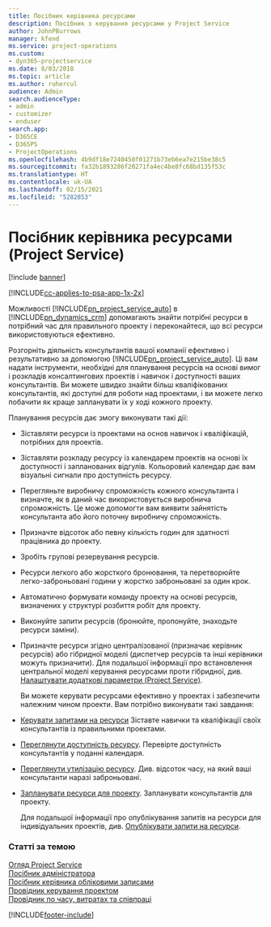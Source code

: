 ```yaml
---
title: Посібник керівника ресурсами
description: Посібник з керування ресурсами у Project Service
author: JohnPBurrows
manager: kfend
ms.service: project-operations
ms.custom:
- dyn365-projectservice
ms.date: 8/03/2018
ms.topic: article
ms.author: ruhercul
audience: Admin
search.audienceType:
- admin
- customizer
- enduser
search.app:
- D365CE
- D365PS
- ProjectOperations
ms.openlocfilehash: 4b9df18e7240450f01271b73eb6ea7e215be38c5
ms.sourcegitcommit: fa32b1893286f20271fa4ec4be8fc68bd135f53c
ms.translationtype: HT
ms.contentlocale: uk-UA
ms.lasthandoff: 02/15/2021
ms.locfileid: "5282853"
---
```

# <a name="resource-manager-guide-project-service"></a>Посібник керівника ресурсами (Project Service)

[!include [banner](../includes/psa-now-project-operations.md)]

[!INCLUDE[cc-applies-to-psa-app-1x-2x](../includes/cc-applies-to-psa-app-1x-2x.md)]

Можливості [!INCLUDE[pn_project_service_auto](../includes/pn-project-service-auto.md)] в [!INCLUDE[pn_dynamics_crm](../includes/pn-dynamics-crm.md)] допомагають знайти потрібні ресурси в потрібний час для правильного проекту і переконайтеся, що всі ресурси використовуються ефективно.  
  
 Розгорніть діяльність консультантів вашої компанії ефективно і результативно за допомогою [!INCLUDE[pn_project_service_auto](../includes/pn-project-service-auto.md)]. Ці вам надати інструменти, необхідні для планування ресурсів на основі вимог і розкладів консалтингових проектів і навичок і доступності ваших консультантів. Ви можете швидко знайти більш кваліфікованих консультантів, які доступні для роботи над проектами, і ви можете легко побачити як краще запланувати їх у ході кожного проекту.  
  
 Планування ресурсів дає змогу виконувати такі дії:  
  
- Зіставляти ресурси із проектами на основ навичок і кваліфікацій, потрібних для проектів.  
  
- Зіставляти розкладу ресурсу із календарем проектів на основі їх доступності і запланованих відгулів. Кольоровий календар дає вам візуальні сигнали про доступність ресурсу.  
  
- Перегляньте виробничу спроможність кожного консультанта і визначте, як в даний час використовується виробнича спроможність. Це може допомогти вам виявити зайнятість консультанта або його поточну виробничу спроможність.  
  
- Призначте відсоток або певну кількість годин для здатності працівника до проекту.  
  
- Зробіть групові резервування ресурсів.  
  
- Ресурси легкого або жорсткого бронювання, та перетворюйте легко-заброньовані години у жорстко заброньовані за один крок.  
  
- Автоматично формувати команду проекту на основі ресурсів, визначених у структурі розбиття робіт для проекту.  
  
- Виконуйте запити ресурсів (бронюйте, пропонуйте, знаходьте ресурси заміни).  
  
- Призначте ресурси згідно централізованої (призначає керівник ресурсів) або гібридної моделі (диспетчер ресурсів та інші керівники можуть призначити). Для подальшої інформації про встановлення центральної моделі керування ресурсами проти гібридної, див. [Налаштувати додаткові параметри (Project Service)](../psa/configure-additional-parameters-settings.md).  
  
  Ви можете керувати ресурсами ефективно у проектах і забезпечити належним чином проекти. Вам потрібно виконувати такі завдання:  
  
- [Керувати запитами на ресурси](../psa/manage-resource-requests.md) Зіставте навички та кваліфікації своїх консультантів із правильними проектами.  
  
- [Переглянути доступність ресурсу](../psa/view-resource-availability.md). Перевірте доступність консультантів у поданні календаря.  
  
- [Переглянути утилізацію ресурсу](../psa/view-resource-utilization.md). Див. відсоток часу, на який ваші консультанти наразі заброньовані.  
  
- [Запланувати ресурси для проекту](../psa/schedule-resources-project.md). Запланувати консультантів для проекту.  
  
  Для подальшої інформації про опублікування запитів на ресурси для індивідуальних проектів, див. [Опублікувати запити на ресурси](../psa/submit-resource-requests.md).  
  
### <a name="see-also"></a>Статті за темою  
 [Огляд Project Service](../psa/overview.md)   
 [Посібник адміністратора](../psa/admin-guide.md)   
 [Посібник керівника обліковими записами](../psa/account-manager-guide.md)   
 [Провідник керування проектом](../psa/project-manager-guide.md)   
 [Провідник по часу, витратах та співпраці](../psa/time-expense-collaboration-guide.md)


[!INCLUDE[footer-include](../includes/footer-banner.md)]